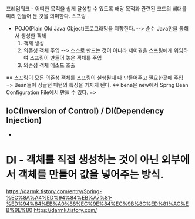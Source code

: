 프레임워크 - 어떠한 목적을 쉽게 달성할 수 있도록 해당 목적과 관련된 코드의 뼈대를 미리 만들어 둔 것을 의미한다.
스프링
- POJO(Plain Old Java Object)프로그래밍을 지향한다. --> 순수 Java만을 통해서 생성한 객체
  1. 객제 생성
  2. 의존성 객체 주입 --> 스스로 만드는 것이 아니라 제어권을 스프링에게 위임하여 스프링이 만들어 놓은 객체를 주입
  3. 의존성 객체 메소드 호출

※※ 스프링이 모든 의존성 객체를 스프링이 실행될때 다 만들어주고 필요한곳에 주입 
     => Bean들이 싱글턴 패턴의 특징을 가지게 된다.
※※ bena은 new에서 Sprng Bean Configuration File에서 만들 수 있다.
     => 
## IoC(Inversion of Control) / DI(Dependency Injection)
  - 
# DI - 객체를 직접 생성하는 것이 아닌 외부에서 객체를 만들어 값을 넣어주는 방식.

https://darmk.tistory.com/entry/Spring-%EC%8A%A4%ED%94%84%EB%A7%81-%ED%94%84%EB%A0%88%EC%9E%84%EC%9B%8C%ED%81%AC%EB%9E%80
https://darmk.tistory.com/
